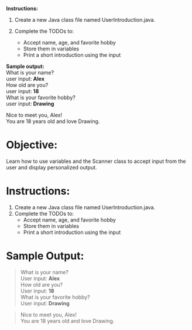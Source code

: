 **Instructions:** 
1. Create a new Java class file named UserIntroduction.java.  
2. Complete the TODOs to:  

	- Accept name, age, and favorite hobby
	- Store them in variables
	- Print a short introduction using the input

**Sample output:**  
What is your name?   
user input: **Alex**  
How old are you?   
user input: **18**  
What is your favorite hobby?   
user input: **Drawing**

Nice to meet you, Alex!  
You are 18 years old and love Drawing.

# Objective:  
Learn how to use variables and the Scanner class to accept input from the user and display personalized output.  
  
# Instructions:  
1. Create a new Java class file named UserIntroduction.java.  
2. Complete the TODOs to:  
	- Accept name, age, and favorite hobby
	- Store them in variables
	- Print a short introduction using the input
# Sample Output:  
> What is your name?   
> User input: **Alex**  
> How old are you?   
> User input: **18**  
> What is your favorite hobby?   
> User input: **Drawing**  

> Nice to meet you, Alex!  
> You are 18 years old and love Drawing.

